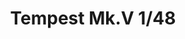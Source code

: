 ---
layout: product
title: "Tempest Mk.V 1/48"
price: "9300" 
desc: "Maketa"
img_path: "/assets/img/R0018.jpg"
brand: "EDUARD"
available: true
special_offer: false
new: false
soon: false
cat: "010000"
subcat: "010400"
subsubcat: "00"
sifra: "R0018"
popular: true
---
